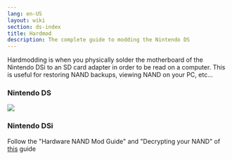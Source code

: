 ```yaml
---
lang: en-US
layout: wiki
section: ds-index
title: Hardmod
description: The complete guide to modding the Nintendo DS
---
```


Hardmodding is when you physically solder the motherboard of the Nintendo DSi to an SD card adapter in order to be read on a computer. This is useful for restoring NAND backups, viewing NAND on your PC, etc...
### Nintendo DS
![](https://media.discordapp.net/attachments/547986366357700620/736370094392999947/mobo_pinout.png?width=893&height=603)

### Nintendo DSi
Follow the "Hardware NAND Mod Guide" and "Decrypting your NAND" of [this](https://gbatemp.net/threads/dsi-downgrading-the-complete-guide.393682/) guide
